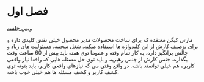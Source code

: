 # فصل اول

<!-- ![type:video](./statics/img/Inspired_How_to_Create_Tech_Products_Customers_Love%2C_Second_Edition.mp3) -->


[ویس جلسه](https://t.me/c/1616014798/2376)

مارتی کیگن معتقده که برای ساخت محصولات مدیر محصول خیلی نقش کلیدی داره و برای توصیف کارش از این کلیدواژه ها استفاده میکنه.
شغل سختیه.
مسئولیت های زیاد و چالش برانگیز داره.
یه کار تمام وقته و عموما توی هفته باید بیش از 60 ساعت وقت بگذاره.
جنس کارش از جنس رهبریه و باید توی حل مسئله هایی که واقعا نیاز واقعی کاربره هم خیلی توانمند باشه. در واقع وقتی می گه نیازهای واقعی کاربر، باید بتونه توی کشف کاربر و کشف مسئله ها هم خیلی خوب باشه.
